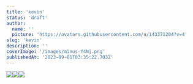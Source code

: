 ```yaml
---
title: 'kevin'
status: 'draft'
author:
  name: ''
  picture: 'https://avatars.githubusercontent.com/u/143371204?v=4'
slug: 'kevin'
description: ''
coverImage: '/images/minus-Y4Nj.png'
publishedAt: '2023-09-01T03:35:22.703Z'
---
```


![](/images/pexels-martin-p-chy-2078268-QzNj.jpg)![](/images/pexels-karolina-grabowska-4389683-I0MD.jpg)![](/images/pexels-the-lazy-artist-gallery-1569002-UyND.jpg)

